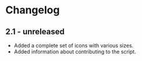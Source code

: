 Changelog
=========

2.1 - unreleased
--------------------

  * Added a complete set of icons with various sizes.
  * Added information about contributing to the script.
